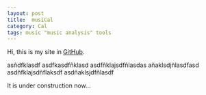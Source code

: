 ```yaml
---
layout: post
title:  musiCal
category: Cal
tags: music "music analysis" tools
---
```


Hi, this is my site in [GitHub](https://github.com).

asñdfklasdf
asdfkasdfñklasd
asdfñklajsdfñlasdas
añaklsdjñlasdfasd
asdñfklajsdñflaksdf
asdñaklsjdfñlasdf


It is under construction now...
